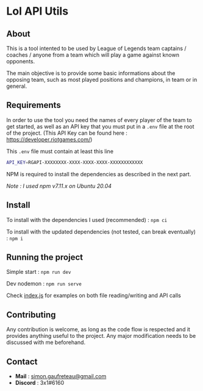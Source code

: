 # Lol API Utils

## About

This is a tool intented to be used by League of Legends team captains / coaches / anyone from a team which will play a game against known opponents.

The main objective is to provide some basic informations about the opposing team, such as most played positions and champions, in team or in general.

## Requirements

In order to use the tool you need the names of every player of the team to get started, as well as an API key that you must put in a `.env` file at the root of the project. (This API Key can be found here : https://developer.riotgames.com/)

This `.env` file must contain at least this line

```bash
API_KEY=RGAPI-XXXXXXXX-XXXX-XXXX-XXXX-XXXXXXXXXXXX
```

NPM is required to install the dependencies as described in the next part.

*Note : I used npm v7.11.x on Ubuntu 20.04*

## Install

To install with the dependencies I used (recommended) : `npm ci`

To install with the updated dependencies (not tested, can break eventually) : `npm i`

## Running the project

Simple start : `npm run dev`

Dev nodemon : `npm run serve`

Check [index.js](./src/index.js) for examples on both file reading/writing and API calls

## Contributing

Any contribution is welcome, as long as the code flow is respected and it provides anything useful to the project. Any major modification needs to be discussed with me beforehand.

## Contact

- **Mail** : simon.gaufreteau@gmail.com
- **Discord** : 3x1#6160